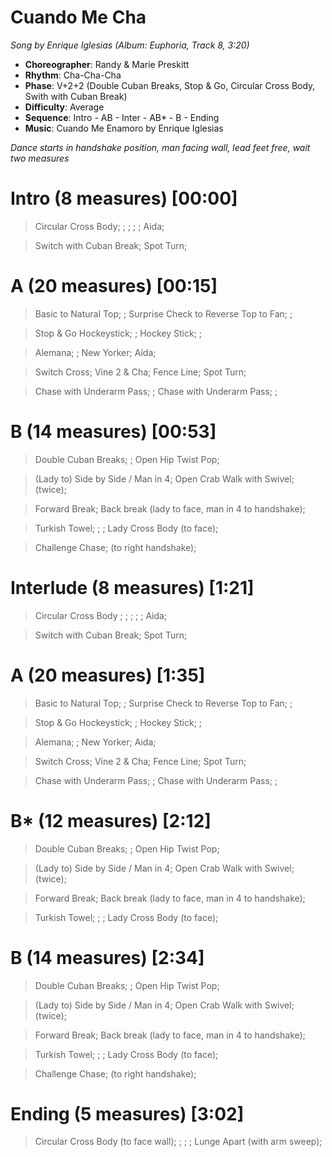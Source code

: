 # Cuando Me Cha
*Song by Enrique Iglesias (Album: Euphoria, Track 8, 3:20)*

* **Choreographer**: Randy & Marie Preskitt
* **Rhythm**: Cha-Cha-Cha
* **Phase**: V+2+2 (Double Cuban Breaks, Stop & Go, Circular Cross Body, Swith with Cuban Break)
* **Difficulty**: Average
* **Sequence**: Intro - AB - Inter - AB* - B - Ending
* **Music**: Cuando Me Enamoro by Enrique Iglesias

*Dance starts in handshake position, man facing wall, lead feet free, wait two measures*

# Intro (8 measures) [00:00]

> Circular Cross Body; ; ; ; ; Aida; 

> Switch with Cuban Break; Spot Turn;

# A (20 measures) [00:15]

> Basic to Natural Top; ; Surprise Check to Reverse Top to Fan; ;

> Stop & Go Hockeystick; ; Hockey Stick; ;

> Alemana; ; New Yorker; Aida;

> Switch Cross; Vine 2 & Cha; Fence Line; Spot Turn;

> Chase with Underarm Pass; ; Chase with Underarm Pass; ;

# B (14 measures) [00:53]

> Double Cuban Breaks; ; Open Hip Twist Pop; 

> (Lady to) Side by Side / Man in 4; Open Crab Walk with Swivel; (twice);

> Forward Break; Back break (lady to face, man in 4 to handshake);

> Turkish Towel; ; ; Lady Cross Body (to face);

> Challenge Chase; (to right handshake);

# Interlude (8 measures) [1:21]

> Circular Cross Body ; ; ; ; ; Aida; 

> Switch with Cuban Break; Spot Turn;

# A (20 measures) [1:35]

> Basic to Natural Top; ; Surprise Check to Reverse Top to Fan; ;

> Stop & Go Hockeystick; ; Hockey Stick; ;

> Alemana; ; New Yorker; Aida;

> Switch Cross; Vine 2 & Cha; Fence Line; Spot Turn;

> Chase with Underarm Pass; ; Chase with Underarm Pass; ;

# B* (12 measures) [2:12]

> Double Cuban Breaks; ; Open Hip Twist Pop; 

> (Lady to) Side by Side / Man in 4; Open Crab Walk with Swivel; (twice);

> Forward Break; Back break (lady to face, man in 4 to handshake);

> Turkish Towel; ; ; Lady Cross Body (to face);

# B (14 measures) [2:34]

> Double Cuban Breaks; ; Open Hip Twist Pop; 

> (Lady to) Side by Side / Man in 4; Open Crab Walk with Swivel; (twice);

> Forward Break; Back break (lady to face, man in 4 to handshake);

> Turkish Towel; ; ; Lady Cross Body (to face);

> Challenge Chase; (to right handshake);

# Ending (5 measures) [3:02]

> Circular Cross Body (to face wall); ; ; ; Lunge Apart (with arm sweep);


